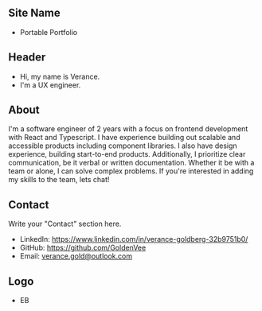 ## Site Name
- Portable Portfolio

## Header
- Hi, my name is Verance. 
- I'm a UX engineer.

## About
I'm a software engineer of 2 years with a focus on frontend development with React and Typescript. I have experience building out scalable and accessible products including component libraries. I also have design experience, building start-to-end products. Additionally, I prioritize clear communication, be it verbal or written documentation. Whether it be with a team or alone, I can solve complex problems. If you're interested in adding my skills to the team, lets chat!

## Contact
Write your "Contact" section here.
- LinkedIn: https://www.linkedin.com/in/verance-goldberg-32b9751b0/
- GitHub: https://github.com/GoldenVee
- Email: verance.gold@outlook.com

## Logo
- EB